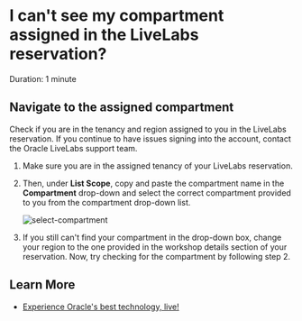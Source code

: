 # I can't see my compartment assigned in the LiveLabs reservation?

Duration: 1 minute

## Navigate to the assigned compartment

Check if you are in the tenancy and region assigned to you in the LiveLabs reservation. If you continue to have issues signing into the account, contact the Oracle LiveLabs support team.

1.  Make sure you are in the assigned tenancy of your LiveLabs reservation.

2.  Then, under **List Scope**, copy and paste the compartment name in the **Compartment** drop-down and select the correct compartment provided to you from the compartment drop-down list.

    ![select-compartment](./images/select-compartment.png " ")

3.  If you still can't find your compartment in the drop-down box, change your region to the one provided in the workshop details section of your reservation. Now, try checking for the compartment by following step 2.

## Learn More

* [Experience Oracle's best technology, live!](http://livelabs.oracle.com)